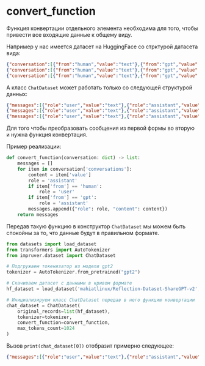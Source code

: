 # convert_function

Функция конвертации отдельного элемента необходима для того, чтобы привести все входящие данные к общему виду.

Например у нас имеется датасет на HuggingFace со стрктурой датасета вида:

```json lines
{"conversation":[{"from":"human","value":"text"},{"from":"gpt","value":"text"}]}
{"conversation":[{"from":"human","value":"text"},{"from":"gpt","value":"text"}]}
{"conversation":[{"from":"human","value":"text"},{"from":"gpt","value":"text"}]}
```

А класс `ChatDataset` может работать только со следующей структурой данных:

```json lines
{"messages":[{"role":"user","value":"text"},{"role":"assistant","value":"text"}]}
{"messages":[{"role":"user","value":"text"},{"role":"assistant","value":"text"}]}
{"messages":[{"role":"user","value":"text"},{"role":"assistant","value":"text"}]}
```

Для того чтобы преобразовать сообщения из первой формы во вторую и нужна функция конвертация.

Пример реализации:

```python
def convert_function(conversation: dict) -> list:
    messages = []
    for item in conversation['conversations']:
        content = item['value']
        role = 'assistant'
        if item['from'] == 'human':
            role = 'user'
        if item['from'] == 'gpt':
            role = 'assistant'
        messages.append({"role": role, "content": content})
    return messages
```

Передав такую функцию в конструктор `ChatDataset` мы можем быть спокойны за то, что данные будут в правильном формате.

```python
from datasets import load_dataset
from transformers import AutoTokenizer
from impruver.dataset import ChatDataset

# Подгружаем токенизатор из модели gpt2
tokenizer = AutoTokenizer.from_pretrained("gpt2")

# Скачиваем датасет с данными в кривом формате
hf_dataset = load_dataset('mahiatlinux/Reflection-Dataset-ShareGPT-v2', split='train')

# Инициализируем класс ChatDataset передав в него функцию конвертации
chat_dataset = ChatDataset(
    original_records=list(hf_dataset),
    tokenizer=tokenizer,
    convert_function=convert_function,
    max_tokens_count=1024
)
```

Вызов `print(chat_dataset[0])` отобразит примерно следующее:

```json lines
{"messages":[{"role":"user","value":"text"},{"role":"assistant","value":"text"}]}
```
